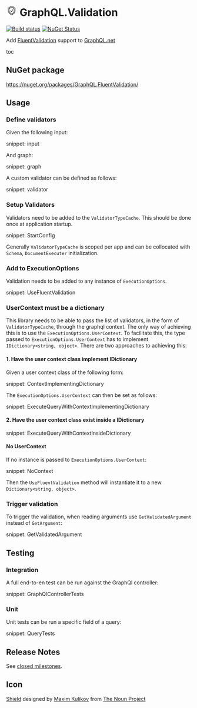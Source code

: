 # <img src="/src/icon.png" height="30px"> GraphQL.Validation

[![Build status](https://ci.appveyor.com/api/projects/status/wvk8wm3n227b2b3q/branch/master?svg=true)](https://ci.appveyor.com/project/SimonCropp/graphql-validation)
[![NuGet Status](https://img.shields.io/nuget/v/GraphQL.FluentValidation.svg)](https://www.nuget.org/packages/GraphQL.FluentValidation/)

Add [FluentValidation](https://fluentvalidation.net/) support to [GraphQL.net](https://github.com/graphql-dotnet/graphql-dotnet)

toc


## NuGet package

https://nuget.org/packages/GraphQL.FluentValidation/


## Usage


### Define validators

Given the following input:

snippet: input

And graph:

snippet: graph

A custom validator can be defined as follows:

snippet: validator


### Setup Validators

Validators need to be added to the `ValidatorTypeCache`. This should be done once at application startup.

snippet: StartConfig

Generally `ValidatorTypeCache` is scoped per app and can be collocated with `Schema`, `DocumentExecuter` initialization.


### Add to ExecutionOptions

Validation needs to be added to any instance of `ExecutionOptions`.

snippet: UseFluentValidation


### UserContext must be a dictionary

This library needs to be able to pass the list of validators, in the form of `ValidatorTypeCache`, through the graphql context. The only way of achieving this is to use the `ExecutionOptions.UserContext`. To facilitate this, the type passed to `ExecutionOptions.UserContext` has to implement `IDictionary<string, object>`. There are two approaches to achieving this:


#### 1. Have the user context class implement IDictionary

Given a user context class of the following form:

snippet: ContextImplementingDictionary

The `ExecutionOptions.UserContext` can then be set as follows:

snippet: ExecuteQueryWithContextImplementingDictionary


#### 2. Have the user context class exist inside a IDictionary

snippet: ExecuteQueryWithContextInsideDictionary


#### No UserContext

If no instance is passed to `ExecutionOptions.UserContext`:

snippet: NoContext

Then the `UseFluentValidation` method will instantiate it to a new `Dictionary<string, object>`.


### Trigger validation

To trigger the validation, when reading arguments use `GetValidatedArgument` instead of `GetArgument`:

snippet: GetValidatedArgument


## Testing

### Integration

A full end-to-en test can be run against the GraphQl controller:

snippet: GraphQlControllerTests


### Unit

Unit tests can be run a specific field of a query:

snippet: QueryTests


## Release Notes

See [closed milestones](../../milestones?state=closed).


## Icon

[Shield](https://thenounproject.com/term/shield/1893182/) designed by [Maxim Kulikov](https://thenounproject.com/maxim221/) from [The Noun Project](https://thenounproject.com)